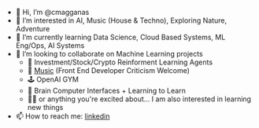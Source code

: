- 👋 Hi, I’m @cmagganas
- 👀 I’m interested in AI, Music (House & Techno), Exploring Nature, Adventure
- 🌱 I’m currently learning Data Science, Cloud Based Systems, ML Eng/Ops, AI Systems
- 💞️ I’m looking to collaborate on Machine Learning projects
  -  🚀 Investment/Stock/Crypto Reinforment Learning Agents
  -  🎵 [Music](https://www.christos.app/spotify/) (Front End Developer Criticism Welcome)
  -  🕹️ OpenAI GYM
  -  🧠 Brain Computer Interfaces + Learning to Learn
  -  👨‍🎓 or anything you're excited about... I am also interested in learning new things
- 📫 How to reach me: [linkedin](https://www.linkedin.com/in/christos-magganas/)

<!---
cmagganas/cmagganas is a ✨ special ✨ repository because its `README.md` (this file) appears on your GitHub profile.
You can click the Preview link to take a look at your changes.
--->
